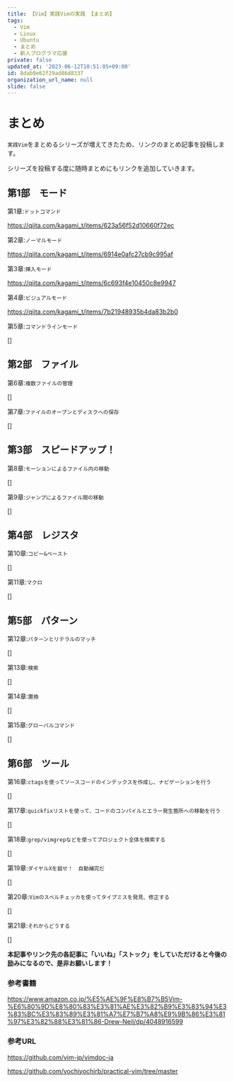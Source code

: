```yaml
---
title: 【Vim】実践Vimの実践 【まとめ】
tags:
  - Vim
  - Linux
  - Ubuntu
  - まとめ
  - 新人プログラマ応援
private: false
updated_at: '2023-06-12T10:51:05+09:00'
id: 8dab9e62f29ad86d8337
organization_url_name: null
slide: false
---
```

# まとめ

`実践Vim`をまとめるシリーズが増えてきたため、リンクのまとめ記事を投稿します。

シリーズを投稿する度に随時まとめにもリンクを追加していきます。

## 第1部　モード

第1章:`ドットコマンド`

https://qiita.com/kagami_t/items/623a56f52d10660f72ec

第2章:`ノーマルモード`

https://qiita.com/kagami_t/items/6914e0afc27cb9c995af

第3章:`挿入モード`

https://qiita.com/kagami_t/items/6c693f4e10450c8e9947

第4章:`ビジュアルモード`

https://qiita.com/kagami_t/items/7b21948935b4da83b2b0

第5章:`コマンドラインモード`

[]

## 第2部　ファイル

第6章:`複数ファイルの管理`

[]

第7章:`ファイルのオープンとディスクへの保存`

[]

## 第3部　スピードアップ！

第8章:`モーションによるファイル内の移動`

[]

第9章:`ジャンプによるファイル間の移動`

[]

## 第4部　レジスタ

第10章:`コピー&ペースト`

[]

第11章:`マクロ`

[]

## 第5部　パターン

第12章:`パターンとリテラルのマッチ`

[]

第13章:`検索`

[]

第14章:`置換`

[]

第15章:`グローバルコマンド`

[]

## 第6部　ツール

第16章:`ctagsを使ってソースコードのインデックスを作成し、ナビゲーションを行う`

[]

第17章:`quickfixリストを使って、コードのコンパイルとエラー発生箇所への移動を行う`

[]

第18章:`grep/vimgrepなどを使ってプロジェクト全体を検索する`

[]

第19章:`ダイヤルXを廻せ！　自動補完だ`

[]

第20章:`Vimのスペルチェッカを使ってタイプミスを発見、修正する`

[]

第21章:`それからどうする`

[]


__本記事やリンク先の各記事に「いいね」「ストック」をしていただけると今後の励みになるので、是非お願いします！__


### 参考書籍

https://www.amazon.co.jp/%E5%AE%9F%E8%B7%B5Vim-%E6%80%9D%E8%80%83%E3%81%AE%E3%82%B9%E3%83%94%E3%83%BC%E3%83%89%E3%81%A7%E7%B7%A8%E9%9B%86%E3%81%97%E3%82%88%E3%81%86-Drew-Neil/dp/4048916599

### 参考URL

https://github.com/vim-jp/vimdoc-ja

https://github.com/yochiyochirb/practical-vim/tree/master
